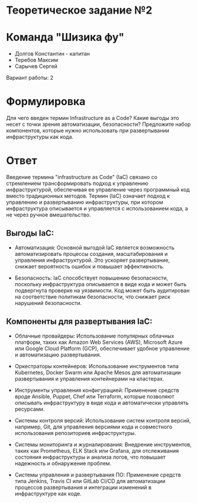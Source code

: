 # Теоретическое задание №2

# Команда "Шизика фу"

* Долгов Константин - капитан
* Теребов Максим
* Сарычев Сергей

Вариант работы: 2

# Формулировка

Для чего введен термин Infrastructure as a Code? Какие выгоды это несет с точки зрения
автоматизации, безопасности? Предложите набор компонентов, которые нужно использовать при развертывании инфраструктуры как кода.

# Ответ

Введение термина "infrastructure as Code" (IaC) связано со стремлением трансформировать подход к управлению инфраструктурой, обеспечивая ее управление через программный код вместо традиционных методов. Термин (IaC) означает подход к управлению и развертыванию инфраструктуры, при котором инфраструктура описывается и управляется с использованием кода, а не через ручное вмешательство.

## Выгоды IaC:

* Автоматизация: Основной выгодой IaC является возможность автоматизировать процессы создания, масштабирования и управления инфраструктурой. Это ускоряет развертывание, снижает вероятность ошибок и повышает эффективность.

* Безопасность: IaC способствует повышению безопасности, поскольку инфраструктура описывается в виде кода и может быть подвергнута проверке на уязвимости. Код может быть аудитирован на соответствие политикам безопасности, что снижает риск нарушений безопасности.

## Компоненты для развертывания IaC:

* Облачные провайдеры: Использование популярных облачных платформ, таких как Amazon Web Services (AWS), Microsoft Azure или Google Cloud Platform (GCP), обеспечивает удобное управление и автоматизацию развертывания.

* Оркестраторы контейнеров: Использование инструментов типа Kubernetes, Docker Swarm или Apache Mesos для автоматизации развертывания и управления контейнерами на кластерах.

* Инструменты управления конфигурацией: Применение средств вроде Ansible, Puppet, Chef или Terraform, которые позволяют описывать инфраструктуру в виде кода и автоматически управлять ресурсами.

* Системы контроля версий: Использование систем контроля версий, например, Git, для управления версиями кода и совместного использования репозиториев инфраструктуры.

* Системы мониторинга и журналирования: Внедрение инструментов, таких как Prometheus, ELK Stack или Grafana, для отслеживания состояния инфраструктуры и анализа логов, что повышает надежность и обнаружение проблем.

* Системы управления и развертывания ПО: Применение средств типа Jenkins, Travis CI или GitLab CI/CD для автоматизации процессов развертывания и интеграции изменений в инфраструктуре как коде.
